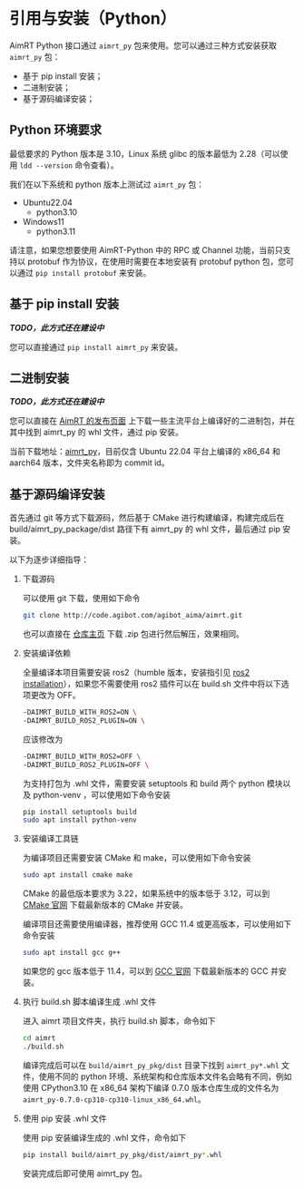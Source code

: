 # 引用与安装（Python）

AimRT Python 接口通过 `aimrt_py` 包来使用。您可以通过三种方式安装获取 `aimrt_py` 包：

- 基于 pip install 安装；
- 二进制安装；
- 基于源码编译安装；

## Python 环境要求

最低要求的 Python 版本是 3.10，Linux 系统 glibc 的版本最低为 2.28（可以使用 `ldd --version` 命令查看）。

我们在以下系统和 python 版本上测试过 `aimrt_py` 包：

- Ubuntu22.04
  - python3.10
- Windows11
  - python3.11

<!-- - Ubuntu22.04
  - python3.10
  - python3.11
  - python3.12
- Windows11
  - python3.10
  - python3.11
  - python3.12 -->

请注意，如果您想要使用 AimRT-Python 中的 RPC 或 Channel 功能，当前只支持以 protobuf 作为协议，在使用时需要在本地安装有 protobuf python 包，您可以通过 `pip install protobuf` 来安装。

## 基于 pip install 安装

***TODO，此方式还在建设中***

您可以直接通过 `pip install aimrt_py` 来安装。

## 二进制安装

***TODO，此方式还在建设中***

您可以直接在 [AimRT 的发布页面](https://code.agibot.com/agibot_aima/aimrt) 上下载一些主流平台上编译好的二进制包，并在其中找到 aimrt_py 的 whl 文件，通过 pip 安装。

当前下载地址：[aimrt_py](https://file.agibot.com/aimrt_py)，目前仅含 Ubuntu 22.04 平台上编译的 x86_64 和 aarch64 版本，文件夹名称即为 commit id。

## 基于源码编译安装

首先通过 git 等方式下载源码，然后基于 CMake 进行构建编译，构建完成后在 build/aimrt_py_package/dist 路径下有 aimrt_py 的 whl 文件，最后通过 pip 安装。

以下为逐步详细指导：

1. 下载源码

   可以使用 git 下载，使用如下命令

   ```bash
   git clone http://code.agibot.com/agibot_aima/aimrt.git
   ```

   也可以直接在 [仓库主页](https://code.agibot.com/agibot_aima/aimrt) 下载 .zip 包进行然后解压，效果相同。

2. 安装编译依赖

   全量编译本项目需要安装 ros2（humble 版本，安装指引见 [ros2 installation](https://docs.ros.org/en/humble/Installation.html)），如果您不需要使用 ros2 插件可以在 build.sh 文件中将以下选项更改为 OFF。

   ```bash
   -DAIMRT_BUILD_WITH_ROS2=ON \
   -DAIMRT_BUILD_ROS2_PLUGIN=ON \
   ```

   应该修改为

    ```bash
    -DAIMRT_BUILD_WITH_ROS2=OFF \
    -DAIMRT_BUILD_ROS2_PLUGIN=OFF \
    ```

   为支持打包为 .whl 文件，需要安装 setuptools 和 build 两个 python 模块以及 python-venv ，可以使用如下命令安装

    ```bash
    pip install setuptools build
    sudo apt install python-venv
    ```

3. 安装编译工具链

    为编译项目还需要安装 CMake 和 make，可以使用如下命令安装

    ```bash
    sudo apt install cmake make
    ```

    CMake 的最低版本要求为 3.22，如果系统中的版本低于 3.12，可以到 [CMake 官网](https://cmake.org/download/) 下载最新版本的 CMake 并安装。

    编译项目还需要使用编译器，推荐使用 GCC 11.4 或更高版本，可以使用如下命令安装

    ```bash
    sudo apt install gcc g++
    ```

    如果您的 gcc 版本低于 11.4，可以到 [GCC 官网](https://gcc.gnu.org/) 下载最新版本的 GCC 并安装。

4. 执行 build.sh 脚本编译生成 .whl 文件

    进入 aimrt 项目文件夹，执行 build.sh 脚本，命令如下

    ```bash
    cd aimrt
    ./build.sh
    ```

    编译完成后可以在 `build/aimrt_py_pkg/dist` 目录下找到 `aimrt_py*.whl` 文件，使用不同的 python 环境、系统架构和仓库版本文件名会略有不同，例如使用 CPython3.10 在 x86_64 架构下编译 0.7.0 版本仓库生成的文件名为 `aimrt_py-0.7.0-cp310-cp310-linux_x86_64.whl`。

5. 使用 pip 安装 .whl 文件

    使用 pip 安装编译生成的 .whl 文件，命令如下

    ```bash
    pip install build/aimrt_py_pkg/dist/aimrt_py*.whl
    ```

    安装完成后即可使用 aimrt_py 包。

